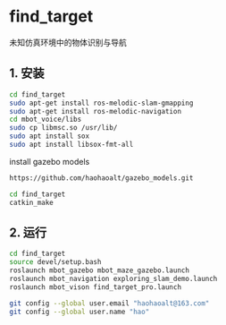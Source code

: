<!--
 * @Author: zhanghao
 * @Date: 2022-07-09 09:22:43
 * @LastEditTime: 2022-07-09 11:02:43
 * @FilePath: /find_target/README.md
 * @Description: how to run
-->
# find_target
未知仿真环境中的物体识别与导航

## 1. 安装
```bash
cd find_target
sudo apt-get install ros-melodic-slam-gmapping
sudo apt-get install ros-melodic-navigation
cd mbot_voice/libs
sudo cp libmsc.so /usr/lib/
sudo apt install sox
sudo apt install libsox-fmt-all
```
install gazebo models
```bash
https://github.com/haohaoalt/gazebo_models.git
```
```bash
cd find_target
catkin_make
```
## 2. 运行
```bash
cd find_target
source devel/setup.bash
roslaunch mbot_gazebo mbot_maze_gazebo.launch
roslaunch mbot_navigation exploring_slam_demo.launch
roslaunch mbot_vison find_target_pro.launch
```
```bash
git config --global user.email "haohaoalt@163.com"
git config --global user.name "hao"
```